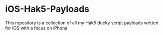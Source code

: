 # iOS-Hak5-Payloads
This repository is a collection of all my Hak5 ducky script payloads written for iOS with a focus on iPhone
